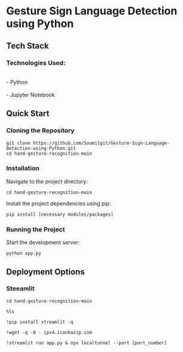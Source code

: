 # Gesture Sign Language Detection using Python

## Tech Stack

### Technologies Used:
<p>
<br>- Python</br>
<br>- Jupyter Notebook</br>
</p>

## Quick Start

### Cloning the Repository
```
git clone https://github.com/Soumilgit/Gesture-Sign-Language-Detection-using-Python.git
cd hand-gesture-recognition-main
```

### Installation

Navigate to the project directory:
```
cd hand-gesture-recognition-main
```

Install the project dependencies using pip:
```
pip install [necessary modules/packages]
```

### Running the Project

Start the development server:
```
python app.py

```
## Deployment Options

### Steeamlit

```
cd hand-gesture-recognition-main
```
```
%ls
```
```
!pip install streamlit -q
```
```
!wget -q -O - ipv4.icanhazip.com
```
```
!streamlit run app.py & npx localtunnel --port [port_number]
```
